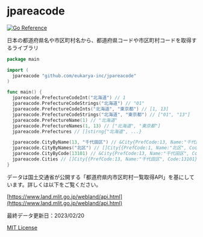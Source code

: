 # jpareacode

[![Go Reference](https://pkg.go.dev/badge/github.com/eukarya-inc/jpareacode.svg)](https://pkg.go.dev/github.com/eukarya-inc/jpareacode)

日本の都道府県名や市区町村名から、都道府県コードや市区町村コードを取得するライブラリ

```go
package main

import (
  jpareacode "github.com/eukarya-inc/jpareacode"
)

func main() {
  jpareacode.PrefectureCodeInt("北海道") // 1
  jpareacode.PrefectureCodeStrings("北海道") // "01"
  jpareacode.PrefectureCodeInts("北海道", "東京都") // [1, 13]
  jpareacode.PrefectureCodeStrings("北海道", "東京都") // ["01", "13"]
  jpareacode.PrefectureName(1) // "北海道"
  jpareacode.PrefectureNames(1, 13) // ["北海道", "東京都"]
  jpareacode.Prefectures // []stirng{"北海道", ...}

  jpareacode.CityByName(13, "千代田区") // &City{PrefCode:13, Name:"千代田区", Code:13101}
  jpareacode.CityByNames("北区") // []City{{PrefCode:1, Name:"北区", Code:1102}, {PrefCode:11, Name:"北区", Code:11102}, ...}
  jpareacode.CityByCode(13101) // &City{PrefCode:13, Name:"千代田区", Code:13101}
  jpareacode.Cities // []City{{PrefCode:13, Name:"千代田区", Code:13101}, ...}
}
```

データは国土交通省が公開する「都道府県内市区町村一覧取得API」を基にしています。詳しくは以下をご覧ください。

[https://www.land.mlit.go.jp/webland/api.html](https://www.land.mlit.go.jp/webland/api.html)

最終データ更新日：2023/02/20

[MIT License](LICENSE)
